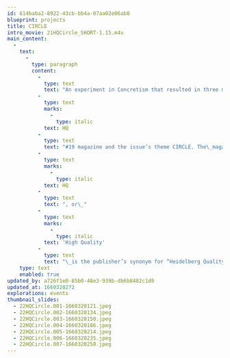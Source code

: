 ```yaml
---
id: 614baba2-8922-43cb-bb4a-07aa02e06ab0
blueprint: projects
title: CIRCLE
intro_movie: 21HQCircle_SHORT-1.15.m4v
main_content:
  -
    text:
      -
        type: paragraph
        content:
          -
            type: text
            text: "An experiment in Concretism that resulted in three magazine spreads that documentrace a walk on the island of Vinalhaven, Maine. This was specifically created for\_"
          -
            type: text
            marks:
              -
                type: italic
            text: HQ
          -
            type: text
            text: "#19 magazine and the issue’s theme CIRCLE. The\_magazine’s name,\_"
          -
            type: text
            marks:
              -
                type: italic
            text: HQ
          -
            type: text
            text: ", or\_"
          -
            type: text
            marks:
              -
                type: italic
            text: 'High Quality'
          -
            type: text
            text: "\_is the publisher’s synonym for “Heidelberg Quality”, being a showcase for the Heidelberg printing equipment as well as for graphic designers. Edited by Rolf Muller, one section in the magazine explores a particular theme. For this issue #19 the theme was CIRCLE, and Tom was one of the designers invited to contribute to that issue’s theme."
    type: text
    enabled: true
updated_by: a726f1e0-85b0-48e3-939b-db6b8482c1d0
updated_at: 1660320272
explorations: events
thumbnail_slides:
  - 22HQCircle.001-1660320121.jpeg
  - 22HQCircle.002-1660320134.jpeg
  - 22HQCircle.003-1660320150.jpeg
  - 22HQCircle.004-1660320186.jpeg
  - 22HQCircle.005-1660320214.jpeg
  - 22HQCircle.006-1660320235.jpeg
  - 22HQCircle.007-1660320258.jpeg
---
```

